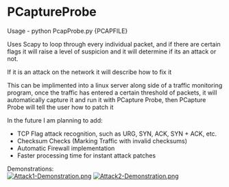 # PCaptureProbe
Usage - python PcapProbe.py {PCAPFILE}

Uses Scapy to loop through every individual packet, and if there are certain flags it will raise a level of suspicion and it will determine if its an attack or not.

If it is an attack on the network it will describe how to fix it

This can be implimented into a linux server along side of a traffic monitoring program, once the traffic has entered a certain threshold of packets, it will automatically capture it and run it with PCapture Probe, then PCapture Probe will tell the user how to patch it

In the future I am planning to add:
  - TCP Flag attack recognition, such as URG, SYN, ACK, SYN + ACK, etc.
  - Checksum Checks (Marking Traffic with invalid checksums)
  - Automatic Firewall implementation
  - Faster processing time for instant attack patches
 
Demonstrations: <br>
[![Attack1-Demonstration.png](https://i.postimg.cc/pXBhXt9r/Attack1-Demonstration.png)](https://postimg.cc/zVVX06FY)
[![Attack2-Demonstration.png](https://i.postimg.cc/qB1HkbJ0/Attack2-Demonstration.png)](https://postimg.cc/NL2zDx2P)
